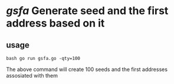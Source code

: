 # _gsfa_ Generate seed and the first address based on it

## usage 

`bash
go run gsfa.go -qty=100
`

The above command will create 100 seeds and the first addresses assosiated with them